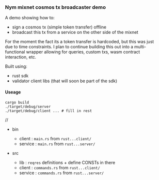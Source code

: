 ### Nym mixnet cosmos tx broadcaster demo 

A demo showing how to: 
* sign a cosmos tx (simple token transfer) offline 
* broadcast this tx from a service on the other side of the mixnet

For the moment the fact its a token transfer is hardcoded, but this was just due to time constraints. I plan to continue building this out into a multi-functional wrapper allowing for queries, custom txs, wasm contract interaction, etc. 

Built using: 
* rust sdk 
* validator client libs (that will soon be part of the sdk)

#### Useage 
```
cargo build 
./target/debug/server 
./target/debug/client ... # fill in rest  
```


//

- bin 
    - client  : `main.rs` from `rust...client/` 
    - service : `main.rs` from `rust...server/` 

- src 
    - lib     : `reqres` definitions + define CONSTs in there 
    - client  : `commands.rs` from `rust...client/`   
    - service : `commands.rs` from `rust...server/` 